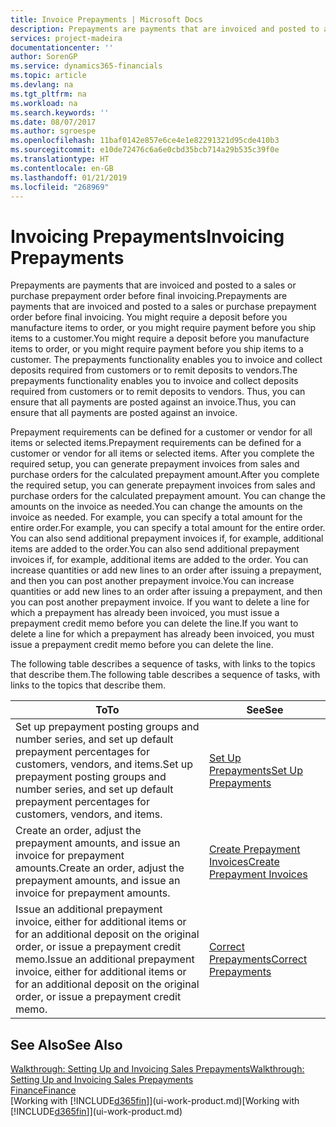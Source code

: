 ```yaml
---
title: Invoice Prepayments | Microsoft Docs
description: Prepayments are payments that are invoiced and posted to a sales or purchase prepayment order before final invoicing. You might require a deposit before you manufacture items to order, or you might require payment before you ship items to a customer. The prepayments functionality enables you to invoice and collect deposits required from customers or to remit deposits to vendors. Thus, you can ensure that all payments are posted against an invoice.
services: project-madeira
documentationcenter: ''
author: SorenGP
ms.service: dynamics365-financials
ms.topic: article
ms.devlang: na
ms.tgt_pltfrm: na
ms.workload: na
ms.search.keywords: ''
ms.date: 08/07/2017
ms.author: sgroespe
ms.openlocfilehash: 11baf0142e857e6ce4e1e82291321d95cde410b3
ms.sourcegitcommit: e10de72476c6a6e0cbd35bcb714a29b535c39f0e
ms.translationtype: HT
ms.contentlocale: en-GB
ms.lasthandoff: 01/21/2019
ms.locfileid: "268969"
---
```

# <a name="invoicing-prepayments"></a><span data-ttu-id="bf29a-106">Invoicing Prepayments</span><span class="sxs-lookup"><span data-stu-id="bf29a-106">Invoicing Prepayments</span></span>
<span data-ttu-id="bf29a-107">Prepayments are payments that are invoiced and posted to a sales or purchase prepayment order before final invoicing.</span><span class="sxs-lookup"><span data-stu-id="bf29a-107">Prepayments are payments that are invoiced and posted to a sales or purchase prepayment order before final invoicing.</span></span> <span data-ttu-id="bf29a-108">You might require a deposit before you manufacture items to order, or you might require payment before you ship items to a customer.</span><span class="sxs-lookup"><span data-stu-id="bf29a-108">You might require a deposit before you manufacture items to order, or you might require payment before you ship items to a customer.</span></span> <span data-ttu-id="bf29a-109">The prepayments functionality enables you to invoice and collect deposits required from customers or to remit deposits to vendors.</span><span class="sxs-lookup"><span data-stu-id="bf29a-109">The prepayments functionality enables you to invoice and collect deposits required from customers or to remit deposits to vendors.</span></span> <span data-ttu-id="bf29a-110">Thus, you can ensure that all payments are posted against an invoice.</span><span class="sxs-lookup"><span data-stu-id="bf29a-110">Thus, you can ensure that all payments are posted against an invoice.</span></span>  

 <span data-ttu-id="bf29a-111">Prepayment requirements can be defined for a customer or vendor for all items or selected items.</span><span class="sxs-lookup"><span data-stu-id="bf29a-111">Prepayment requirements can be defined for a customer or vendor for all items or selected items.</span></span> <span data-ttu-id="bf29a-112">After you complete the required setup, you can generate prepayment invoices from sales and purchase orders for the calculated prepayment amount.</span><span class="sxs-lookup"><span data-stu-id="bf29a-112">After you complete the required setup, you can generate prepayment invoices from sales and purchase orders for the calculated prepayment amount.</span></span> <span data-ttu-id="bf29a-113">You can change the amounts on the invoice as needed.</span><span class="sxs-lookup"><span data-stu-id="bf29a-113">You can change the amounts on the invoice as needed.</span></span> <span data-ttu-id="bf29a-114">For example, you can specify a total amount for the entire order.</span><span class="sxs-lookup"><span data-stu-id="bf29a-114">For example, you can specify a total amount for the entire order.</span></span> <span data-ttu-id="bf29a-115">You can also send additional prepayment invoices if, for example, additional items are added to the order.</span><span class="sxs-lookup"><span data-stu-id="bf29a-115">You can also send additional prepayment invoices if, for example, additional items are added to the order.</span></span> <span data-ttu-id="bf29a-116">You can increase quantities or add new lines to an order after issuing a prepayment, and then you can post another prepayment invoice.</span><span class="sxs-lookup"><span data-stu-id="bf29a-116">You can increase quantities or add new lines to an order after issuing a prepayment, and then you can post another prepayment invoice.</span></span> <span data-ttu-id="bf29a-117">If you want to delete a line for which a prepayment has already been invoiced, you must issue a prepayment credit memo before you can delete the line.</span><span class="sxs-lookup"><span data-stu-id="bf29a-117">If you want to delete a line for which a prepayment has already been invoiced, you must issue a prepayment credit memo before you can delete the line.</span></span>  

 <span data-ttu-id="bf29a-118">The following table describes a sequence of tasks, with links to the topics that describe them.</span><span class="sxs-lookup"><span data-stu-id="bf29a-118">The following table describes a sequence of tasks, with links to the topics that describe them.</span></span>

|<span data-ttu-id="bf29a-119">**To**</span><span class="sxs-lookup"><span data-stu-id="bf29a-119">**To**</span></span>|<span data-ttu-id="bf29a-120">**See**</span><span class="sxs-lookup"><span data-stu-id="bf29a-120">**See**</span></span>|  
|------------|-------------|  
|<span data-ttu-id="bf29a-121">Set up prepayment posting groups and number series, and set up default prepayment percentages for customers, vendors, and items.</span><span class="sxs-lookup"><span data-stu-id="bf29a-121">Set up prepayment posting groups and number series, and set up default prepayment percentages for customers, vendors, and items.</span></span>|[<span data-ttu-id="bf29a-122">Set Up Prepayments</span><span class="sxs-lookup"><span data-stu-id="bf29a-122">Set Up Prepayments</span></span>](finance-set-up-prepayments.md)|
|<span data-ttu-id="bf29a-123">Create an order, adjust the prepayment amounts, and issue an invoice for prepayment amounts.</span><span class="sxs-lookup"><span data-stu-id="bf29a-123">Create an order, adjust the prepayment amounts, and issue an invoice for prepayment amounts.</span></span>|[<span data-ttu-id="bf29a-124">Create Prepayment Invoices</span><span class="sxs-lookup"><span data-stu-id="bf29a-124">Create Prepayment Invoices</span></span>](finance-how-to-create-prepayment-invoices.md)|  
|<span data-ttu-id="bf29a-125">Issue an additional prepayment invoice, either for additional items or for an additional deposit on the original order, or issue a prepayment credit memo.</span><span class="sxs-lookup"><span data-stu-id="bf29a-125">Issue an additional prepayment invoice, either for additional items or for an additional deposit on the original order, or issue a prepayment credit memo.</span></span>|[<span data-ttu-id="bf29a-126">Correct Prepayments</span><span class="sxs-lookup"><span data-stu-id="bf29a-126">Correct Prepayments</span></span>](finance-how-to-correct-prepayments.md)|  

## <a name="see-also"></a><span data-ttu-id="bf29a-127">See Also</span><span class="sxs-lookup"><span data-stu-id="bf29a-127">See Also</span></span>  
[<span data-ttu-id="bf29a-128">Walkthrough: Setting Up and Invoicing Sales Prepayments</span><span class="sxs-lookup"><span data-stu-id="bf29a-128">Walkthrough: Setting Up and Invoicing Sales Prepayments</span></span>](walkthrough-setting-up-and-invoicing-sales-prepayments.md)  
[<span data-ttu-id="bf29a-129">Finance</span><span class="sxs-lookup"><span data-stu-id="bf29a-129">Finance</span></span>](finance.md)  
<span data-ttu-id="bf29a-130">[Working with [!INCLUDE[d365fin](includes/d365fin_md.md)]](ui-work-product.md)</span><span class="sxs-lookup"><span data-stu-id="bf29a-130">[Working with [!INCLUDE[d365fin](includes/d365fin_md.md)]](ui-work-product.md)</span></span>
